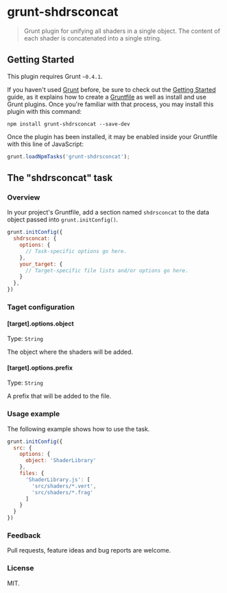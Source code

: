# grunt-shdrsconcat
> Grunt plugin for unifying all shaders in a single object. The content of each shader is concatenated into a single string.

## Getting Started
This plugin requires Grunt `~0.4.1`.

If you haven't used [Grunt](http://gruntjs.com/) before, be sure to check out the [Getting Started](http://gruntjs.com/getting-started) guide, as it explains how to create a [Gruntfile](http://gruntjs.com/sample-gruntfile) as well as install and use Grunt plugins. Once you're familiar with that process, you may install this plugin with this command:

```shell
npm install grunt-shdrsconcat --save-dev
```

Once the plugin has been installed, it may be enabled inside your Gruntfile with this line of JavaScript:

```js
grunt.loadNpmTasks('grunt-shdrsconcat');
```

## The "shdrsconcat" task
### Overview
In your project's Gruntfile, add a section named `shdrsconcat` to the data object passed into `grunt.initConfig()`.

```js
grunt.initConfig({
  shdrsconcat: {
    options: {
      // Task-specific options go here.
    },
    your_target: {
      // Target-specific file lists and/or options go here.
    }
  },
})
```

### Taget configuration

#### [target].options.object
Type: `String`

The object where the shaders will be added.

#### [target].options.prefix
Type: `String`

A prefix that will be added to the file.

### Usage example
The following example shows how to use the task.

```js
grunt.initConfig({
  src: {
    options: {
      object: 'ShaderLibrary'
    },
    files: {
      'ShaderLibrary.js': [
        'src/shaders/*.vert',
        'src/shaders/*.frag'
      ]
    }
  }
})
```
### Feedback

Pull requests, feature ideas and bug reports are welcome.

### License

MIT.
